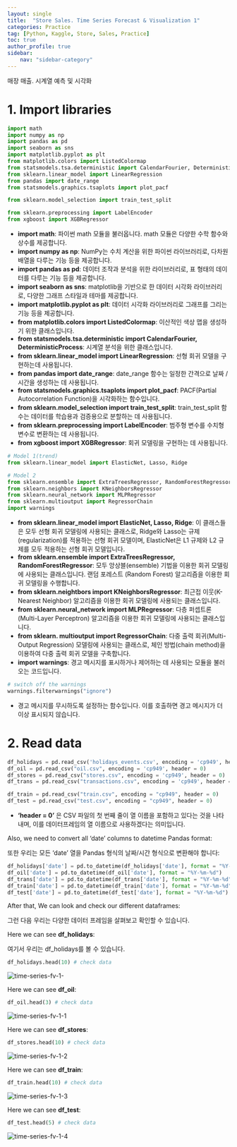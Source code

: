 ```yaml
---
layout: single
title:  "Store Sales. Time Series Forecast & Visualization 1"
categories: Practice
tag: [Python, Kaggle, Store, Sales, Practice]
toc: true
author_profile: true
sidebar:
    nav: "sidebar-category"
---
```


매장 매출. 시계열 예측 및 시각화

# 1. Import libraries

```python
import math
import numpy as np
import pandas as pd
import seaborn as sns
import matplotlib.pyplot as plt
from matplotlib.colors import ListedColormap
from statsmodels.tsa.deterministic import CalendarFourier, DeterministicProcess
from sklearn.linear_model import LinearRegression
from pandas import date_range
from statsmodels.graphics.tsaplots import plot_pacf

from sklearn.model_selection import train_test_split

from sklearn.preprocessing import LabelEncoder
from xgboost import XGBRegressor
```

- **import math**: 파이썬 math 모듈을 불러옵니다. math 모듈은 다양한 수학 함수와 상수를 제공합니다.
- **import numpy as np**: NumPy는 수치 계산을 위한 파이썬 라이브러리로, 다차원 배열을 다루는 기능 등을 제공합니다.
- **import pandas as pd**: 데이터 조작과 분석을 위한 라이브러리로, 표 형태의 데이터를 다루는 기능 등을 제공합니다.
- **import seaborn as sns**: matplotlib을 기반으로 한 데이터 시각화 라이브러리로, 다양한 그래프 스타일과 테마를 제공합니다.
- **import matplotlib.pyplot as plt**: 데이터 시각화 라이브러리로 그래프를 그리는 기능 등을 제공합니다.
- **from matplotlib.colors import ListedColormap**: 이산적인 색상 맵을 생성하기 위한 클래스입니다.
- **from statsmodels.tsa.deterministic import CalendarFourier, DeterministicProcess**: 시계열 분석을 위한 클래스입니다.
- **from sklearn.linear_model import LinearRegression**: 선형 회귀 모델을 구현하는데 사용됩니다.
- **from pandas import date_range**: date_range 함수는 일정한 간격으로 날짜 / 시간을 생성하는 데 사용됩니다.
- **from statsmodels.graphics.tsaplots import plot_pacf**: PACF(Partial Autocorrelation Function)을 시각화하는 함수입니다.
- **from sklearn.model_selection import train_test_split**: train_test_split 함수는 데이터를 학습용과 검증용으로 분할하는 데 사용됩니다.
- **from sklearn.preprocessing import LabelEncoder**: 범주형 변수를 수치형 변수로 변환하는 데 사용됩니다.
- **from xgboost import XGBRegressor**: 회귀 모델링을 구현하는 데 사용됩니다.

```python
# Model 1(trend)
from sklearn.linear_model import ElasticNet, Lasso, Ridge

# Model 2
from sklearn.ensemble import ExtraTreesRegressor, RandomForestRegressor
from sklearn.neighbors import KNeighborsRegressor
from sklearn.neural_network import MLPRegressor
from sklearn.multioutput import RegressorChain
import warnings
```

- **from sklearn.linear_model import ElasticNet, Lasso, Ridge**: 이 클래스들은 모두 선형 회귀 모델링에 사용되는 클래스로, Ridge와 Lasso는 규제(regularization)를 적용하는 선형 회귀 모델이며, ElasticNet은 L1 규제와 L2 규제를 모두 적용하는 선형 회귀 모델입니다.
- **from sklearn.ensemble import ExtraTreesRegressor, RandomForestRegressor**: 모두 앙상블(ensemble) 기법을 이용한 회귀 모델링에 사용되는 클래스입니다. 랜덤 포레스트 (Random Forest) 알고리즘을 이용한 회귀 모델링을 수행합니다.
- **from sklearn.neightbors import KNeighborsRegressor**: 최근접 이웃(K-Nearest Neighbor) 알고리즘을 이용한 회귀 모델링에 사용되는 클래스입니다.
- **from sklearn.neural_network import MLPRegressor**: 다층 퍼셉트론(Multi-Layer Perceptron) 알고리즘을 이용한 회귀 모델링에 사용되는 클래스입니다.
- **from sklearn. multioutput import RegressorChain**: 다중 출력 회귀(Multi-Output Regression) 모델링에 사용되는 클래스로, 체인 방법(chain method)을 이용하여 다중 출력 회귀 모델을 구축합니다.
- **import warnings**: 경고 메시지를 표시하거나 제어하는 데 사용되는 모듈을 불러오는 코드입니다.

```python
# switch off the warnings
warnings.filterwarnings("ignore")
```

- 경고 메시지를 무시하도록 설정하는 함수입니다. 이를 호출하면 경고 메시지가 더 이상 표시되지 않습니다.

# 2. Read data

```python
df_holidays = pd.read_csv('holidays_events.csv', encoding = 'cp949', header = 0)
df_oil = pd.read_csv("oil.csv", encoding = 'cp949', header = 0)
df_stores = pd.read_csv("stores.csv", encoding = 'cp949', header = 0)
df_trans = pd.read_csv("transactions.csv", encoding = 'cp949', header = 0)

df_train = pd.read_csv("train.csv", encoding = "cp949", header = 0)
df_test = pd.read_csv("test.csv", encoding = "cp949", header = 0)
```

- ************‘header = 0’************ 은 CSV 파일의 첫 번째 줄이 열 이름을 포함하고 있다는 것을 나타내며, 이를 데이터프레임의 열 이름으로 사용하겠다는 의미입니다.

Also, we need to convert all ‘date’ columns to datetime Pandas format:

또한 우리는 모든 ‘date’ 열을 Pandas 형식의 날짜/시간 형식으로 변환해야 합니다:

```python
df_holidays['date'] = pd.to_datetime(df_holidays['date'], format = "%Y-%m-%d")
df_oil['date'] = pd.to_datetime(df_oil['date'], format = "%Y-%m-%d")
df_trans['date'] = pd.to_datetime(df_trans['date'], format = "%Y-%m-%d")
df_train['date'] = pd.to_datetime(df_train['date'], format = "%Y-%m-%d")
df_test['date'] = pd.to_datetime(df_test['date'], format = "%Y-%m-%d")
```

After that, We can look and check our different dataframes:

그런 다음 우리는 다양한 데이터 프레임을 살펴보고 확인할 수 있습니다.

Here we can see **df_holidays**:

여기서 우리는 df_holidays를 볼 수 있습니다.

```python
df_holidays.head(10) # check data
```

![time-series-fv-1-](https://user-images.githubusercontent.com/130429032/236100045-3d7f9248-05c3-4532-8ed8-1252c3f8859c.png)

Here we can see **df_oil**:

```python
df_oil.head(3) # check data
```

![time-series-fv-1-1](https://user-images.githubusercontent.com/130429032/236100046-aad19c3e-26fc-471d-8b36-7ec096393372.png)

Here we can see **df_stores**:

```python
df_stores.head(10) # check data
```

![time-series-fv-1-2](https://user-images.githubusercontent.com/130429032/236100052-884125ec-df8b-468c-920c-77bbe603dabd.png)

Here we can see **df_train**:

```python
df_train.head(10) # check data
```

![time-series-fv-1-3](https://user-images.githubusercontent.com/130429032/236100057-8343dbab-7c08-4d87-ae70-1c59ea23acd3.png)

Here we can see **df_test**:

```python
df_test.head(5) # check data
```

![time-series-fv-1-4](https://user-images.githubusercontent.com/130429032/236100061-ea2a71ce-0867-4098-8aea-f4ea237adf70.png)